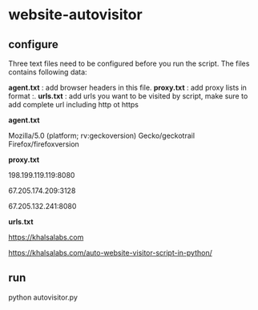 # website-autovisitor

## configure ##
Three text files need to be configured before you run the script. The files contains following data:

**agent.txt** : add browser headers in this file. **proxy.txt** : add proxy lists in format <proxy ip>:<port>. **urls.txt** : add urls you want to be visited by script, make sure to add complete url including http ot https

**agent.txt** 

Mozilla/5.0 (platform; rv:geckoversion) Gecko/geckotrail Firefox/firefoxversion

**proxy.txt** 
  
198.199.119.119:8080

67.205.174.209:3128

67.205.132.241:8080

**urls.txt** 

https://khalsalabs.com

https://khalsalabs.com/auto-website-visitor-script-in-python/



## run ##
python autovisitor.py
